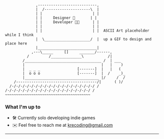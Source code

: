 ```
              ,---------------------------,
              |  /---------------------\  |
              | |                       | |            
              | |     Designer 🎨       | |
              | |     Developer 👨‍💻      | |
              | |                       | |
              | |                       | |  ASCII Art placeholder while I think
              |  \_____________________/  |  up a GIF to design and place here
              |___________________________|
            ,---\_____     []     _______/------,
          /         /______________\           /|
        /___________________________________ /  | ___
        |                                   |   |    )
        |  _ _ _                 [-------]  |   |   (
        |  o o o                 [-------]  |  /    _)_
        |__________________________________ |/     /  /
    /-------------------------------------/|      ( )/
  /-/-/-/-/-/-/-/-/-/-/-/-/-/-/-/-/-/-/-/ /
/-/-/-/-/-/-/-/-/-/-/-/-/-/-/-/-/-/-/-/ /
~~~~~~~~~~~~~~~~~~~~~~~~~~~~~~~~~~~~~~~
```

### What I'm up to
- 🛠️ Currently solo developing indie games
- ✉️ Feel free to reach me at krecoding@gmail.com 
---

<!-- **kre64/kre64** is a ✨ _special_ ✨ repository because its `README.md` (this file) appears on your GitHub profile. -->
